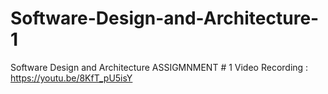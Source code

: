 # Software-Design-and-Architecture-1
Software Design and Architecture ASSIGMNMENT # 1
Video Recording : https://youtu.be/8KfT_pU5isY
